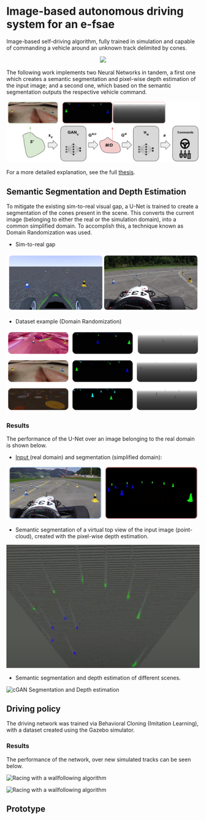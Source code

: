 # Image-based autonomous driving system for an e-fsae

Image-based self-driving algorithm, fully trained in simulation and capable of commanding a vehicle around an unknown track delimited by cones. 

<p align="center">
  <img src="resources/intro.gif" />
</p>

The following work implements two Neural Networks in tandem, a first one which creates a semantic segmentation and pixel-wise depth estimation of the input image; and a second one, which based on the semantic segmentation outputs the respective vehicle command.

![](resources/architecture.png "architecture")

For a more detailed explanation, see the full [thesis](thesis.pdf).

## Semantic Segmentation and Depth Estimation
To mitigate the existing sim-to-real visual gap, a U-Net is trained to create a segmentation of the cones present in the scene. This converts the current image (belonging to either the real or the simulation domain), into a common simplified domain. To accomplish this, a technique known as Domain Randomization was used.

- Sim-to-real gap

![](resources/sim2real.png "sim to real")

- Dataset example (Domain Randomization)

![](resources/dataset.png "sim to real")


### Results
The performance of the U-Net over an image belonging to the real domain is shown below.

- [ Input ](https://www.youtube.com/watch?v=FbKLE7uar9Y) (real domain) and segmentation (simplified domain): 

![](resources/gan_segmentation.png "cGAN Segmentation")

- Semantic segmentation of a virtual top view of the input image (point-cloud), created with the pixel-wise depth estimation.

<p align="center">
  <img src="resources/gan_depth.png" />
</p>

- Semantic segmentation and depth estimation of different scenes.

![](resources/formula_gan.gif "cGAN Segmentation and Depth estimation")

## Driving policy
The driving network was trained via Behavioral Cloning (Imitation Learning), with a dataset created using the Gazebo simulator.

### Results
The performance of the network, over new simulated tracks can be seen below.

![](resources/imitation_3.gif "Racing with a wallfollowing algorithm")

![](resources/imitation_4.gif "Racing with a wallfollowing algorithm")

## Prototype

